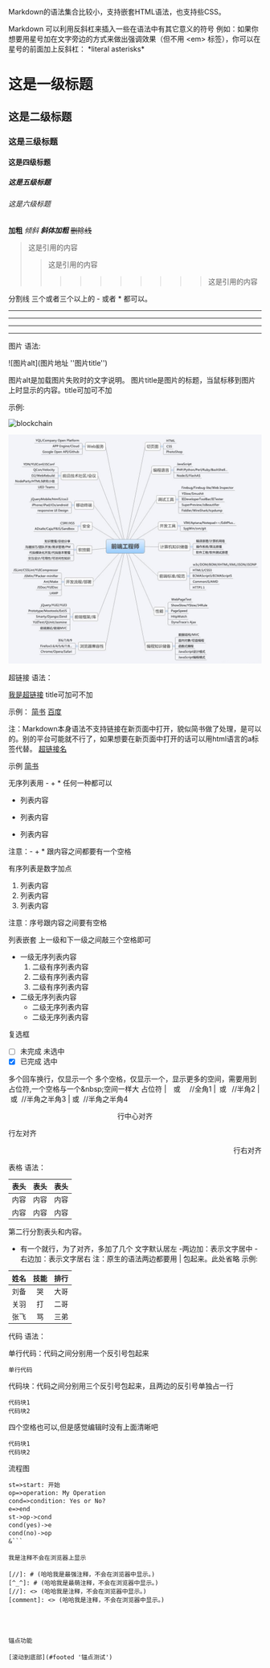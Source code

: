 Markdown的语法集合比较小，支持嵌套HTML语法，也支持些CSS。

Markdown 可以利用反斜杠来插入一些在语法中有其它意义的符号
例如：如果你想要用星号加在文字旁边的方式来做出强调效果（但不用 \<em> 标签），你可以在星号的前面加上反斜杠：
\*literal asterisks\*

# 这是一级标题
## 这是二级标题
### 这是三级标题
#### 这是四级标题
##### 这是五级标题
###### 这是六级标题

**加粗**
*倾斜*
***斜体加粗***
~~删除线~~

>这是引用的内容
>>这是引用的内容
>>>>>>>>>>这是引用的内容

分割线
三个或者三个以上的 - 或者 * 都可以。

---
----
***
*****

图片
语法:

![图片alt](图片地址 ''图片title'')

图片alt是加载图片失败时的文字说明。
图片title是图片的标题，当鼠标移到图片上时显示的内容。title可加可不加

示例:

![blockchain](https://ss0.bdstatic.com/70cFvHSh_Q1YnxGkpoWK1HF6hhy/it/u=702257389,1274025419&fm=27&gp=0.jpg "区块链")

![web](images/Web.jpg "web")

超链接 语法：

[我是超链接](超链接地址 "超链接title")
title可加可不加

示例：
[简书](http://jianshu.com "简书")
[百度](http://baidu.com)

注：Markdown本身语法不支持链接在新页面中打开，貌似简书做了处理，是可以的。别的平台可能就不行了，如果想要在新页面中打开的话可以用html语言的a标签代替。
<a href="超链接地址" target="_blank">超链接名</a>

示例
<a href="https://www.jianshu.com/u/1f5ac0cf6a8b" target="_blank">简书</a>

无序列表用 - + * 任何一种都可以

- 列表内容
+ 列表内容
* 列表内容

注意：- + * 跟内容之间都要有一个空格

有序列表是数字加点

1. 列表内容
2. 列表内容
3. 列表内容

注意：序号跟内容之间要有空格

列表嵌套
上一级和下一级之间敲三个空格即可

- 一级无序列表内容
   1. 二级有序列表内容
   2. 二级有序列表内容
   3. 二级有序列表内容
- 二级无序列表内容
  - 二级无序列表内容
  - 二级无序列表内容

复选框
- [ ] 未完成 未选中
- [x] 已完成 选中

多个回车换行，仅显示一个
多个空格，仅显示一个，显示更多的空间，需要用到占位符,一个空格与一个\&nbsp;空间一样大
占位符
|&emsp;或&#8195; //全角1
|&ensp;或&#8194; //半角2
|&nbsp;或&#160;  //半角之半角3
| 或&#160;  //半角之半角4

<center>行中心对齐</center>
<p align="left">行左对齐</p>
<p align="right">行右对齐</p>

表格
语法：

表头|表头|表头
---|:--:|---:
内容|内容|内容
内容|内容|内容

第二行分割表头和内容。
- 有一个就行，为了对齐，多加了几个
文字默认居左
-两边加：表示文字居中
-右边加：表示文字居右
注：原生的语法两边都要用 | 包起来。此处省略
示例:

姓名|技能|排行
--|:--:|--:
刘备|哭|大哥
关羽|打|二哥
张飞|骂|三弟

代码
语法：

单行代码：代码之间分别用一个反引号包起来

`单行代码`

代码块：代码之间分别用三个反引号包起来，且两边的反引号单独占一行
```
代码块1
代码块2
```
四个空格也可以,但是感觉编辑时没有上面清晰吧

    代码块1
    代码块2

流程图

```flow
st=>start: 开始
op=>operation: My Operation
cond=>condition: Yes or No?
e=>end
st->op->cond
cond(yes)->e
cond(no)->op
&```

我是注释不会在浏览器上显示

[//]: # (哈哈我是最强注释，不会在浏览器中显示。)
[^_^]: # (哈哈我是最萌注释，不会在浏览器中显示。)
[//]: <> (哈哈我是注释，不会在浏览器中显示。)
[comment]: <> (哈哈我是注释，不会在浏览器中显示。)




锚点功能

[滚动到底部](#footed '锚点测试')